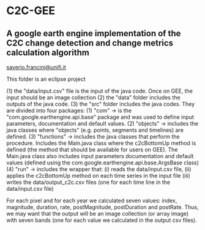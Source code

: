 # C2C-GEE
## A google earth engine implementation of the C2C change detection and change metrics calculation algorithm

saverio.francini@unifi.it

This folder is an eclipse project

(1) the "data/input.csv" file is the input of the java code. Once on GEE, the input should be an image collection
(2) the "data" folder includes the outputs of the java code.
(3) the "src" folder includes the java codes. They are divided into four packages:
	(1) "com" -> is the "com.google.earthengine.api.base" package and was used to define input parameters, documentation and default values.
	(2) "objects" -> includes the java classes where "objects" (e.g. points, segments and timelines) are defined. 
	(3) "functions" -> includes the java classes that perform the procedure. 
	    Includes the Main.java class where the c2cBottomUp method is defined (the method that should be available for users on GEE).
            The Main.java class also includes input parameters documentation and default values 
            (defined using the com.google.earthengine.api.base.ArgsBase class)  
	(4) "run" -> includes the wrapper that:
						 (i) reads the data/input.csv file, 
						 (ii) applies the c2cBottomUp method on each time series in the input file
						 (iii) writes the data/output_c2c.csv files (one for each time line in the data/input.csv file)

For each pixel and for each year we calculated seven values:
index, magnitude, duration, rate, postMagnitude, postDuration and postRate.
Thus, we may want that the output will be an image collection (or array image)
with seven bands (one for each value we calculated in the output csv files).
